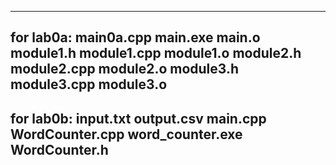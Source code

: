 -----------------------------------------
for lab0a:
main0a.cpp
main.exe
main.o
module1.h
module1.cpp
module1.o
module2.h
module2.cpp
module2.o
module3.h
module3.cpp
module3.o
-----------------------------------------
for lab0b:
input.txt
output.csv
main.cpp
WordCounter.cpp
word_counter.exe
WordCounter.h
-----------------------------------------
